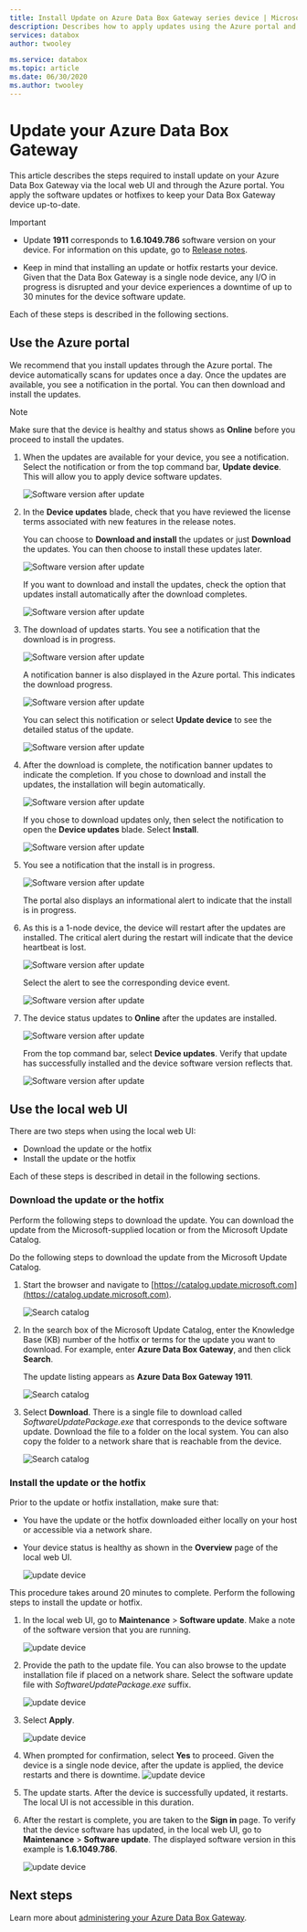 ```yaml
---
title: Install Update on Azure Data Box Gateway series device | Microsoft Docs
description: Describes how to apply updates using the Azure portal and local web UI for Azure Data Box Gateway series device
services: databox
author: twooley

ms.service: databox
ms.topic: article
ms.date: 06/30/2020
ms.author: twooley
---
```

# Update your Azure Data Box Gateway

This article describes the steps required to install update on your Azure Data Box Gateway via the local web UI and through the Azure portal. You apply the software updates or hotfixes to keep your Data Box Gateway device up-to-date.

> [!IMPORTANT]
>
> - Update **1911** corresponds to **1.6.1049.786** software version on your device. For information on this update, go to [Release notes](data-box-gateway-1911-release-notes.md).
>
> - Keep in mind that installing an update or hotfix restarts your device. Given that the Data Box Gateway is a single node device, any I/O in progress is disrupted and your device experiences a downtime of up to 30 minutes for the device software update.

Each of these steps is described in the following sections.

## Use the Azure portal

We recommend that you install updates through the Azure portal. The device automatically scans for updates once a day. Once the updates are available, you see a notification in the portal. You can then download and install the updates.

> [!NOTE]
> Make sure that the device is healthy and status shows as **Online** before you proceed to install the updates.

1. When the updates are available for your device, you see a notification. Select the notification or from the top command bar, **Update device**. This will allow you to apply device software updates.

    ![Software version after update](./media/data-box-gateway-apply-updates/portal-apply-update-01a.png)

2. In the **Device updates** blade, check that you have reviewed the license terms associated with new features in the release notes.

    You can choose to **Download and install** the updates or just **Download** the updates. You can then choose to install these updates later.

    ![Software version after update](./media/data-box-gateway-apply-updates/portal-apply-update-02.png)

    If you want to download and install the updates, check the option that updates install automatically after the download completes.

    ![Software version after update](./media/data-box-gateway-apply-updates/portal-apply-update-03.png)

3. The download of updates starts. You see a notification that the download is in progress.

    ![Software version after update](./media/data-box-gateway-apply-updates/portal-apply-update-05.png)

    A notification banner is also displayed in the Azure portal. This indicates the download progress.

    ![Software version after update](./media/data-box-gateway-apply-updates/portal-apply-update-08a.png)

    You can select this notification or select **Update device** to see the detailed status of the update.

    ![Software version after update](./media/data-box-gateway-apply-updates/portal-apply-update-09.png)

4. After the download is complete, the notification banner updates to indicate the completion. If you chose to download and install the updates, the installation will begin automatically.

    ![Software version after update](./media/data-box-gateway-apply-updates/portal-apply-update-10a.png)

    If you chose to download updates only, then select the notification to open the **Device updates** blade. Select **Install**.
  
    ![Software version after update](./media/data-box-gateway-apply-updates/portal-apply-update-11a.png)

5. You see a notification that the install is in progress.

    ![Software version after update](./media/data-box-gateway-apply-updates/portal-apply-update-12a.png)

    The portal also displays an informational alert to indicate that the install is in progress. <!-- The device goes offline and is in maintenance mode.-->

    <!-- ![Software version after update](./media/data-box-gateway-apply-updates/update-13.png)-->

6. As this is a 1-node device, the device will restart after the updates are installed. The critical alert during the restart will indicate that the device heartbeat is lost.

    ![Software version after update](./media/data-box-gateway-apply-updates/portal-apply-update-19a.png)

    Select the alert to see the corresponding device event.

    ![Software version after update](./media/data-box-gateway-apply-updates/portal-apply-update-20a.png)

7. The device status updates to **Online** after the updates are installed.

    ![Software version after update](./media/data-box-gateway-apply-updates/portal-apply-update-23a.png)

    From the top command bar, select **Device updates**. Verify that update has successfully installed and the device software version reflects that.

    ![Software version after update](./media/data-box-gateway-apply-updates/portal-apply-update-24.png)

## Use the local web UI

There are two steps when using the local web UI:

- Download the update or the hotfix
- Install the update or the hotfix

Each of these steps is described in detail in the following sections.

### Download the update or the hotfix

Perform the following steps to download the update. You can download the update from the Microsoft-supplied location or from the Microsoft Update Catalog.

Do the following steps to download the update from the Microsoft Update Catalog.

1. Start the browser and navigate to [https://catalog.update.microsoft.com](https://catalog.update.microsoft.com).

   ![Search catalog](./media/data-box-gateway-apply-updates/download-update-1.png)

2. In the search box of the Microsoft Update Catalog, enter the Knowledge Base (KB) number of the hotfix or terms for the update you want to download. For example, enter **Azure Data Box Gateway**, and then click **Search**.

   The update listing appears as **Azure Data Box Gateway 1911**.

   ![Search catalog](./media/data-box-gateway-apply-updates/download-update-2.png)

3. Select **Download**. There is a single file to download called *SoftwareUpdatePackage.exe* that corresponds to the device software update. Download the file to a folder on the local system. You can also copy the folder to a network share that is reachable from the device.

   ![Search catalog](./media/data-box-gateway-apply-updates/download-update-3.png)

### Install the update or the hotfix

Prior to the update or hotfix installation, make sure that:

- You have the update or the hotfix downloaded either locally on your host or accessible via a network share.
- Your device status is healthy as shown in the **Overview** page of the local web UI.

   ![update device](./media/data-box-gateway-apply-updates/local-ui-update-1.png)

This procedure takes around 20 minutes to complete. Perform the following steps to install the update or hotfix.

1. In the local web UI, go to **Maintenance** > **Software update**. Make a note of the software version that you are running.

   ![update device](./media/data-box-gateway-apply-updates/local-ui-update-2.png)

2. Provide the path to the update file. You can also browse to the update installation file if placed on a network share. Select the software update file with *SoftwareUpdatePackage.exe* suffix.

   ![update device](./media/data-box-gateway-apply-updates/local-ui-update-3.png)

3. Select **Apply**.

   ![update device](./media/data-box-gateway-apply-updates/local-ui-update-4.png)

4. When prompted for confirmation, select **Yes** to proceed. Given the device is a single node device, after the update is applied, the device restarts and there is downtime.
   ![update device](./media/data-box-gateway-apply-updates/local-ui-update-5.png)

5. The update starts. After the device is successfully updated, it restarts. The local UI is not accessible in this duration.

6. After the restart is complete, you are taken to the **Sign in** page. To verify that the device software has updated, in the local web UI, go to **Maintenance** > **Software update**. The displayed software version in this example is **1.6.1049.786**.

   ![update device](./media/data-box-gateway-apply-updates/local-ui-update-6.png)

## Next steps

Learn more about [administering your Azure Data Box Gateway](data-box-gateway-manage-users.md).
